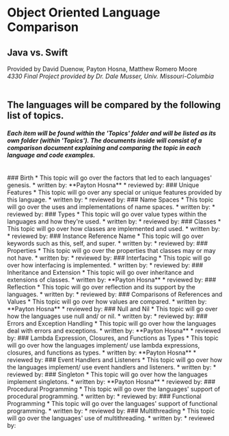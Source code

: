 # Object Oriented Language Comparison
## Java vs. Swift
Provided by David Duenow, Payton Hosna, Matthew Romero Moore
<br>_4330 Final Project provided by Dr. Dale Musser, Univ. Missouri-Columbia_
<br>
<br>
## The languages will be compared by the following list of topics.
#### _Each item will be found within the 'Topics' folder and will be listed as its own folder (within 'Topics'). The documents inside will consist of a comparison document explaining and comparing the topic in each language and code examples._
<br>
### Birth
	* This topic will go over the factors that led to each languages' genesis.
	* written by: **Payton Hosna**
	* reviewed by:
### Unique Features
	* This topic will go over any special or unique features provided by this language.
	* written by:
	* reviewed by:
### Name Spaces
	* This topic will go over the uses and implementations of name spaces.
	* written by:
	* reviewed by:
### Types
	* This topic will go over value types within the languages and how they're used.
	* written by:
	* reviewed by:
### Classes
	* This topic will go over how classes are implemented and used.
	* written by:
	* reviewed by:
### Instance Reference Name
	* This topic will go over keywords such as this, self, and super.
	* written by:
	* reviewed by:
### Properties
	* This topic will go over the properties that classes may or may not have.
	* written by:
	* reviewed by:
### Interfacing
	* This topic will go over how interfacing is implemented.
	* written by:
	* reviewed by:
### Inheritance and Extension
	* This topic will go over inheritance and extensions of classes.
	* written by: **Payton Hosna**
	* reviewed by:
### Reflection
	* This topic will go over reflection and its support by the languages.
	* written by:
	* reviewed by:
### Comparisons of References and Values
	* This topic will go over how values are compared.
	* written by: **Payton Hosna**
	* reviewed by:
### Null and Nil
	* This topic will go over how the languages use null and/ or nil.
	* written by: 
	* reviewed by:
### Errors and Exception Handling
	* This topic will go over how the languages deal with errors and exceptions.
	* written by: **Payton Hosna**
	* reviewed by:
### Lambda Expression, Closures, and Functions as Types
	* This topic will go over how the languages implement/ use lambda expressions, closures, and functions as types.
	* written by: **Payton Hosna**
	* reviewed by:
### Event Handlers and Listeners
	* This topic will go over how the languages implement/ use event handlers and listeners.
	* written by:
	* reviewed by:
### Singleton
	* This topic will go over how the languages implement singletons.
	* written by: **Payton Hosna**
	* reviewed by:
### Procedural Programming
	* This topic will go over the languages' support of procedural programming.
	* written by:
	* reviewed by:
### Functional Programming
	* This topic will go over the languages' support of functional programming.
	* written by:
	* reviewed by:
### Multithreading
	* This topic will go over the languages' use of multithreading.
	* written by:
	* reviewed by:
